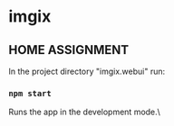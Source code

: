 # imgix
## HOME ASSIGNMENT

In the project directory "imgix.webui" run:

### `npm start`

Runs the app in the development mode.\
